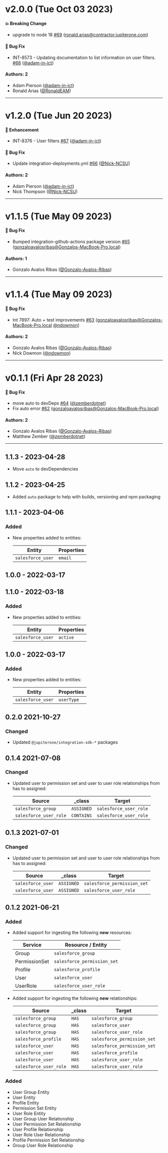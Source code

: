 # v2.0.0 (Tue Oct 03 2023)

#### 💥 Breaking Change

- upgrade to node 18 [#69](https://github.com/JupiterOne/graph-salesforce/pull/69) (ronald.arias@contractor.jupiterone.com)

#### 🐛 Bug Fix

- INT-8573 - Updating documentation to list information on user filters. [#68](https://github.com/JupiterOne/graph-salesforce/pull/68) ([@adam-in-ict](https://github.com/adam-in-ict))

#### Authors: 2

- Adam Pierson ([@adam-in-ict](https://github.com/adam-in-ict))
- Ronald Arias ([@RonaldEAM](https://github.com/RonaldEAM))

---

# v1.2.0 (Tue Jun 20 2023)

#### 🚀 Enhancement

- INT-8376 - User filters [#67](https://github.com/JupiterOne/graph-salesforce/pull/67) ([@adam-in-ict](https://github.com/adam-in-ict))

#### 🐛 Bug Fix

- Update integration-deployments.yml [#66](https://github.com/JupiterOne/graph-salesforce/pull/66) ([@Nick-NCSU](https://github.com/Nick-NCSU))

#### Authors: 2

- Adam Pierson ([@adam-in-ict](https://github.com/adam-in-ict))
- Nick Thompson ([@Nick-NCSU](https://github.com/Nick-NCSU))

---

# v1.1.5 (Tue May 09 2023)

#### 🐛 Bug Fix

- Bumped integration-github-actions package version [#65](https://github.com/JupiterOne/graph-salesforce/pull/65) (gonzaloavalosribas@Gonzalos-MacBook-Pro.local)

#### Authors: 1

- Gonzalo Avalos Ribas ([@Gonzalo-Avalos-Ribas](https://github.com/Gonzalo-Avalos-Ribas))

---

# v1.1.4 (Tue May 09 2023)

#### 🐛 Bug Fix

- Int 7897: Auto + test improvements [#63](https://github.com/JupiterOne/graph-salesforce/pull/63) (gonzaloavalosribas@Gonzalos-MacBook-Pro.local [@ndowmon](https://github.com/ndowmon))

#### Authors: 2

- Gonzalo Avalos Ribas ([@Gonzalo-Avalos-Ribas](https://github.com/Gonzalo-Avalos-Ribas))
- Nick Dowmon ([@ndowmon](https://github.com/ndowmon))

---

# v0.1.1 (Fri Apr 28 2023)

#### 🐛 Bug Fix

- move auto to devDeps [#64](https://github.com/JupiterOne/graph-salesforce/pull/64) ([@zemberdotnet](https://github.com/zemberdotnet))
- Fix auto error [#62](https://github.com/JupiterOne/graph-salesforce/pull/62) (gonzaloavalosribas@Gonzalos-MacBook-Pro.local)

#### Authors: 2

- Gonzalo Avalos Ribas ([@Gonzalo-Avalos-Ribas](https://github.com/Gonzalo-Avalos-Ribas))
- Matthew Zember ([@zemberdotnet](https://github.com/zemberdotnet))

---

## 1.1.3 - 2023-04-28

- Move `auto` to devDependencies

## 1.1.2 - 2023-04-25

- Added `auto` package to help with builds, versioning and npm packaging

## 1.1.1 - 2023-04-06

### Added

- New properties added to entities:

  | Entity            | Properties |
  | ----------------- | ---------- |
  | `salesforce_user` | `email`    |

## 1.0.0 - 2022-03-17

## 1.1.0 - 2022-03-18

### Added

- New properties added to entities:

  | Entity            | Properties |
  | ----------------- | ---------- |
  | `salesforce_user` | `active`   |

## 1.0.0 - 2022-03-17

### Added

- New properties added to entities:

  | Entity            | Properties |
  | ----------------- | ---------- |
  | `salesforce_user` | `userType` |

## 0.2.0 2021-10-27

### Changed

- Updated `@jupiterone/integration-sdk-*` packages

## 0.1.4 2021-07-08

### Changed

- Updated user to permission set and user to user role relationships from has to
  assigned:

  | Source                 | \_class    | Target                 |
  | ---------------------- | ---------- | ---------------------- |
  | `salesforce_group`     | `ASSIGNED` | `salesforce_user_role` |
  | `salesforce_user_role` | `CONTAINS` | `salesforce_user_role` |

## 0.1.3 2021-07-01

### Changed

- Updated user to permission set and user to user role relationships from has to
  assigned:

  | Source            | \_class    | Target                      |
  | ----------------- | ---------- | --------------------------- |
  | `salesforce_user` | `ASSIGNED` | `salesforce_permission_set` |
  | `salesforce_user` | `ASSIGNED` | `salesforce_user_role`      |

## 0.1.2 2021-06-21

### Added

- Added support for ingesting the following **new** resources:

  | Service       | Resource / Entity           |
  | ------------- | --------------------------- |
  | Group         | `salesforce_group`          |
  | PermissionSet | `salesforce_permission_set` |
  | Profile       | `salesforce_profile`        |
  | User          | `salesforce_user`           |
  | UserRole      | `salesforce_user_role`      |

* Added support for ingesting the following **new** relationships:

  | Source                 | \_class | Target                      |
  | ---------------------- | ------- | --------------------------- |
  | `salesforce_group`     | `HAS`   | `salesforce_group`          |
  | `salesforce_group`     | `HAS`   | `salesforce_user`           |
  | `salesforce_group`     | `HAS`   | `salesforce_user_role`      |
  | `salesforce_profile`   | `HAS`   | `salesforce_permission_set` |
  | `salesforce_user`      | `HAS`   | `salesforce_permission_set` |
  | `salesforce_user`      | `HAS`   | `salesforce_profile`        |
  | `salesforce_user`      | `HAS`   | `salesforce_user_role`      |
  | `salesforce_user_role` | `HAS`   | `salesforce_user_role`      |

### Added

- User Group Entity
- User Entity
- Profile Entity
- Permission Set Entity
- User Role Entity
- User Group User Relationship
- User Permission Set Relationship
- User Profile Relationship
- User Role User Relationship
- Profile Permission Set Relationship
- Group User Role Relationship
